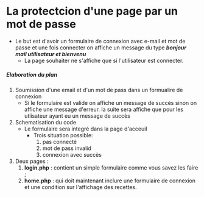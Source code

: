 # La protectcion d'une page par un mot de passe

- Le but est d'avoir un formulaire de connexion avec e-mail et mot de passe et une fois connecter on affiche un message du type ***bonjour mail utilisateur et bienvenu*** 
    - La page souhaiter ne s'affiche que si l'utilisateur est connecter. 

##### Elaboration du plan
1. Soumission d'une email et d'un mot de pass dans un formualire de connexion 
    - Si le formulaire est valide on affiche un message de succès sinon on affiche une message d'erreur. la suite sera affiche que pour les utiisateur ayant eu un message de succès
2. Schematisation du code 
    - Le formulaire sera integré dans la page d'acceuil
        - Trois situation possible:
            1. pas connecté
            2. mot de pass invalid
            3. connexion avec succès
2. Deux pages :
    1. **login.php** : contient un simple formulaire comme vous savez les faire ;
    2. **home.php** : qui doit maintenant inclure une formulaire de connexion et une condition sur l'affichage des recettes.
